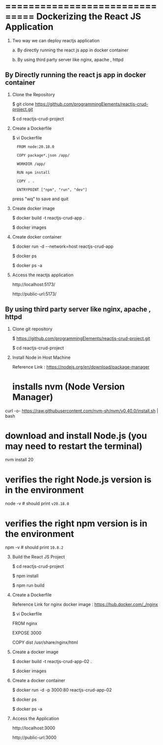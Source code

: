 ===============================
Dockerizing the React JS Application
===============================

1. Two way we can deploy reactjs application
   
     a. By directly running the react js app in docker container

     b. By using third party server like nginx, apache , httpd 

By Directly running the react js app in docker container
------------------------------------------------------------------------

1. Clone the Repository
   
    $ git clone https://github.com/programmingElements/reactjs-crud-project.git

    $ cd reactjs-crud-project

2. Create a Dockerfile

     $ vi Dockerfile
       
         FROM node:20.18.0
         
         COPY package*.json /app/

         WORKDIR /app/

         RUN npm install

         COPY . .

         ENTRYPOINT ["npm", "run", "dev"]

    press "wq" to save and quit

3. Create docker image

    $ docker build -t reactjs-crud-app .
    
    $ docker images

4. Create docker container

    $ docker run -d --network=host reactjs-crud-app

    $ docker ps 

    $ docker ps -a

5. Access the reactjs application

    http://localhost:5173/
    
    http://public-url:5173/


By using third party server like nginx, apache , httpd 
---------------------------------------------------------------------

1. Clone git repository

   $ https://github.com/programmingElements/reactjs-crud-project.git
   
   $ cd reactjs-crud-project

2. Install Node in Host Machine

    Reference Link :  https://nodejs.org/en/download/package-manager


   # installs nvm (Node Version Manager)
  curl -o- https://raw.githubusercontent.com/nvm-sh/nvm/v0.40.0/install.sh | bash

  # download and install Node.js (you may need to restart the terminal)
  nvm install 20

  # verifies the right Node.js version is in the environment
  node -v # should print `v20.18.0`

  # verifies the right npm version is in the environment
  npm -v # should print `10.8.2`

3. Build the React JS Project
    
    $ cd reactjs-crud-project

    $ npm install

    $ npm run build

4. Create a Dockerfile
   
    Reference Link for nginx docker image : https://hub.docker.com/_/nginx
    
    $ vi Dockerfile

     FROM nginx
    
     EXPOSE 3000

     COPY dist /usr/share/nginx/html

5. Create a docker image
    
    $ docker build -t reactjs-crud-app-02 .
  
    $ docker images


6. Create a docker container

   $ docker run -d -p 3000:80 reactjs-crud-app-02

   $ docker ps 

   $ docker ps -a

7. Access the Application

    http://localhost:3000

    http://public-url:3000

     










































